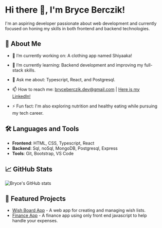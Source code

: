 # Hi there 👋, I'm Bryce Berczik!

I'm an aspiring developer passionate about web development and currently focused on honing my skills in both frontend and backend technologies. 

## 🚀 About Me

- 🔭 I’m currently working on: A clothing app named Shiyaaka!
- 🌱 I’m currently learning: Backend development and improving my full-stack skills.
- 💬 Ask me about: Typescript, React, and Postgresql.
- 📫 How to reach me: [bryceberczik.dev@gmail.com](mailto:bryceberczik.dev@gmail.com) | [Here is my LinkedIn!](https://www.linkedin.com/in/bryce-berczik-9b4874323/)

- ⚡ Fun fact: I'm also exploring nutrition and healthy eating while pursuing my tech career.

## 🛠️ Languages and Tools

- **Frontend**: HTML, CSS, Typescript, React
- **Backend**: Sql, noSql, MongoDB, Postgresql, Express
- **Tools**: Git, Bootstrap, VS Code

## 📈 GitHub Stats

![Bryce's GitHub stats](https://github-readme-stats.vercel.app/api?username=bryceberczik&show_icons=true&theme=radical)


## 📌 Featured Projects

- [Wish Board App](https://github.com/bryceberczik/wishlist-board) - A web app for creating and managing wish lists.
- [Finance App](https://github.com/bryceberczik/project-c) - A finance app using only front end javascript to help handle your expenses.
